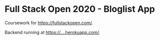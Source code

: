 # Full Stack Open 2020 - Bloglist App

Coursework for <https://fullstackopen.com/>.

Backend running at <https://….herokuapp.com/>.
